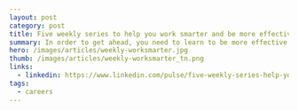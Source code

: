 ```yaml
---
layout: post
category: post
title: Five weekly series to help you work smarter and be more effective in your career
summary: In order to get ahead, you need to learn to be more effective at work. Every week, these great authors give you quick, 10 minute tips to help you train your staff, understand business finance, learn to develop and manage yourself, build better work relationships and learn marketing tips to make your promotion efforts more effective.
hero: /images/articles/weekly-worksmarter.jpg
thumb: /images/articles/weekly-worksmarter_tn.png
links:
  - linkedin: https://www.linkedin.com/pulse/five-weekly-series-help-you-work-smarter-more-your-ray-villalobos/
tags:
  - careers
---
```


